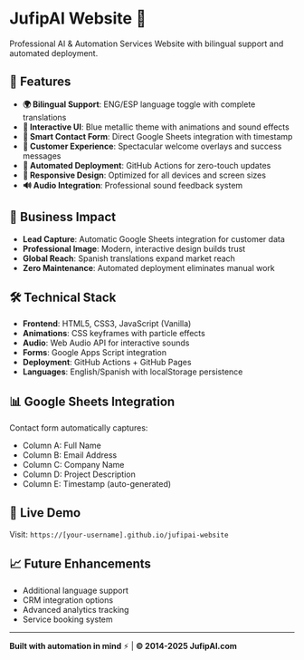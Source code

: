 # JufipAI Website 🤖

Professional AI & Automation Services Website with bilingual support and automated deployment.

## 🌟 Features

- **🌍 Bilingual Support**: ENG/ESP language toggle with complete translations
- **🎨 Interactive UI**: Blue metallic theme with animations and sound effects  
- **📝 Smart Contact Form**: Direct Google Sheets integration with timestamp
- **🎉 Customer Experience**: Spectacular welcome overlays and success messages
- **🚀 Automated Deployment**: GitHub Actions for zero-touch updates
- **📱 Responsive Design**: Optimized for all devices and screen sizes
- **🔊 Audio Integration**: Professional sound feedback system

## 🎯 Business Impact

- **Lead Capture**: Automatic Google Sheets integration for customer data
- **Professional Image**: Modern, interactive design builds trust
- **Global Reach**: Spanish translations expand market reach
- **Zero Maintenance**: Automated deployment eliminates manual work

## 🛠️ Technical Stack

- **Frontend**: HTML5, CSS3, JavaScript (Vanilla)
- **Animations**: CSS keyframes with particle effects
- **Audio**: Web Audio API for interactive sounds
- **Forms**: Google Apps Script integration
- **Deployment**: GitHub Actions + GitHub Pages
- **Languages**: English/Spanish with localStorage persistence

## 📊 Google Sheets Integration

Contact form automatically captures:
- Column A: Full Name
- Column B: Email Address  
- Column C: Company Name
- Column D: Project Description
- Column E: Timestamp (auto-generated)

## 🚀 Live Demo

Visit: `https://[your-username].github.io/jufipai-website`

## 📈 Future Enhancements

- Additional language support
- CRM integration options
- Advanced analytics tracking
- Service booking system

---

**Built with automation in mind** ⚡ | **© 2014-2025 JufipAI.com**